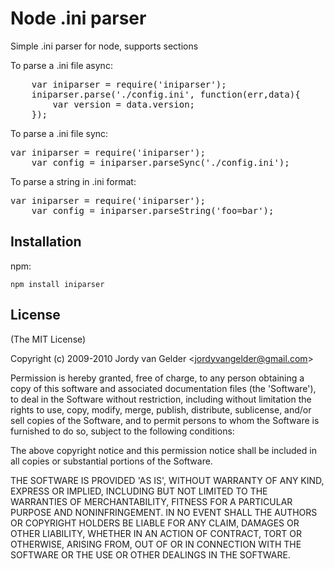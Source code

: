 # Node .ini parser

Simple .ini parser for node, supports sections

To parse a .ini file async:
<pre>
	var iniparser = require('iniparser');
	iniparser.parse('./config.ini', function(err,data){
		var version = data.version;
	});
</pre>

To parse a .ini file sync:
<pre>
var iniparser = require('iniparser');
	var config = iniparser.parseSync('./config.ini');
</pre>

To parse a string in .ini format:
<pre>
var iniparser = require('iniparser');
	var config = iniparser.parseString('foo=bar');
</pre>
## Installation
npm:

`npm install iniparser`
## License

(The MIT License)

Copyright (c) 2009-2010 Jordy van Gelder &lt;jordyvangelder@gmail.com&gt;

Permission is hereby granted, free of charge, to any person obtaining
a copy of this software and associated documentation files (the
'Software'), to deal in the Software without restriction, including
without limitation the rights to use, copy, modify, merge, publish,
distribute, sublicense, and/or sell copies of the Software, and to
permit persons to whom the Software is furnished to do so, subject to
the following conditions:

The above copyright notice and this permission notice shall be
included in all copies or substantial portions of the Software.

THE SOFTWARE IS PROVIDED 'AS IS', WITHOUT WARRANTY OF ANY KIND,
EXPRESS OR IMPLIED, INCLUDING BUT NOT LIMITED TO THE WARRANTIES OF
MERCHANTABILITY, FITNESS FOR A PARTICULAR PURPOSE AND NONINFRINGEMENT.
IN NO EVENT SHALL THE AUTHORS OR COPYRIGHT HOLDERS BE LIABLE FOR ANY
CLAIM, DAMAGES OR OTHER LIABILITY, WHETHER IN AN ACTION OF CONTRACT,
TORT OR OTHERWISE, ARISING FROM, OUT OF OR IN CONNECTION WITH THE
SOFTWARE OR THE USE OR OTHER DEALINGS IN THE SOFTWARE.
